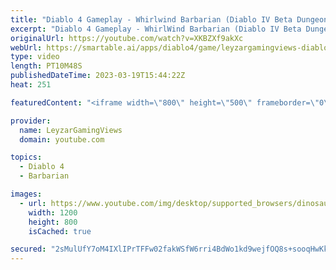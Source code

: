 ```yaml
---
title: "Diablo 4 Gameplay - Whirlwind Barbarian (Diablo IV Beta Dungeon Gameplay)"
excerpt: "Diablo 4 Gameplay - WhirlWind Barbarian (Diablo IV Beta Dungeon Gameplay) Gameplay showcase of the Whirlwind Barbarian ..."
originalUrl: https://youtube.com/watch?v=XKBZXf9akXc
webUrl: https://smartable.ai/apps/diablo4/game/leyzargamingviews-diablo-4-gameplay-whirlwind-barbarian-diablo-iv-beta-dungeon-gameplay/
type: video
length: PT10M48S
publishedDateTime: 2023-03-19T15:44:22Z
heat: 251

featuredContent: "<iframe width=\"800\" height=\"500\" frameborder=\"0\" src=\"https://www.youtube.com/embed/XKBZXf9akXc\" allow=\"accelerometer; autoplay; encrypted-media; gyroscope; picture-in-picture\" allowfullscreen></iframe>"

provider:
  name: LeyzarGamingViews
  domain: youtube.com

topics:
  - Diablo 4
  - Barbarian

images:
  - url: https://www.youtube.com/img/desktop/supported_browsers/dinosaur.png
    width: 1200
    height: 800
    isCached: true

secured: "2sMulUfY7oM4IXlIPrTFFw02fakWSfW6rri4BdWo1kd9wejfOQ8s+sooqHwKk+H0S8dzwUUiwIvwzXwG0+111xBYlSeWPy6JEGN8fzMVgIc43zdpEXSCHtz248LchEm7a23Dvam53bwLsjviYLxaHqdnO6UjWZCKH8+eI6khNXaC3y4PmIvGtOz+7bs6agp9t1ni34HspW9+5rR1qy3GFtEb2f9gGhCvPUXU9kVrp9RoUZIjuNPhmRYdiBNJunEb6/1x8NJ3heXqq3ZcQSEJfrc1rWuYPti5o1LhHxJ4aw435kxbe/zU4R+nucS2dpZp7nmFn9881mnhgVvuhh6hWi/jbMaT6+04lW7DB6KTbuLr8zTZ6Noa4WXFbYltOtvUQ80p+G9Xo4PGNg53/ofg8JSZZ5y6gIb4vNU71MSDuJk=;u92iJtxRTcY/yrQXFdkE8g=="
---
```


